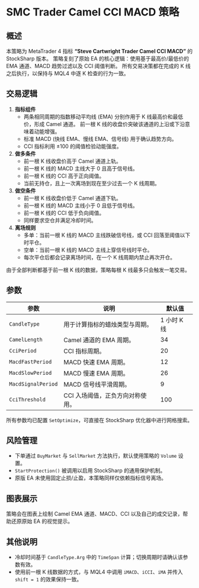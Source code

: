 # SMC Trader Camel CCI MACD 策略

## 概述

本策略为 MetaTrader 4 指标 **“Steve Cartwright Trader Camel CCI MACD”** 的 StockSharp 版本。
策略复刻了原始 EA 的核心逻辑：使用基于最高价/最低价的 EMA 通道、MACD 趋势过滤以及 CCI 阈值判断。
所有交易决策都在完成的 K 线之后执行，以保持与 MQL4 中逐 K 检查的行为一致。

## 交易逻辑

1. **指标组件**
   - 两条相同周期的指数移动平均线 (EMA) 分别作用于 K 线最高价和最低价，形成 Camel 通道。
     前一根 K 线的收盘价突破该通道的上沿或下沿意味着动能增强。
   - 标准 MACD (快线 EMA、慢线 EMA、信号线) 用于确认趋势方向。
   - CCI 指标利用 ±100 的阈值检验动能强度。
2. **做多条件**
   - 前一根 K 线收盘价高于 Camel 通道上轨。
   - 前一根 K 线的 MACD 主线大于 0 且高于信号线。
   - 前一根 K 线的 CCI 高于正向阈值。
   - 当前无持仓，且上一次离场到现在至少过去一个 K 线周期。
3. **做空条件**
   - 前一根 K 线收盘价低于 Camel 通道下轨。
   - 前一根 K 线的 MACD 主线小于 0 且低于信号线。
   - 前一根 K 线的 CCI 低于负向阈值。
   - 同样要求空仓并满足冷却时间。
4. **离场规则**
   - 多单：当前一根 K 线的 MACD 主线跌破信号线，或 CCI 回落至阈值以下时平仓。
   - 空单：当前一根 K 线的 MACD 主线上穿信号线时平仓。
   - 每次平仓后都会记录离场时间，在一个 K 线周期内禁止再次开仓。

由于全部判断都基于前一根 K 线的数据，策略每根 K 线最多只会触发一笔交易。

## 参数

| 参数 | 说明 | 默认值 |
|------|------|--------|
| `CandleType` | 用于计算指标的蜡烛类型与周期。 | 1 小时 K 线 |
| `CamelLength` | Camel 通道的 EMA 周期。 | 34 |
| `CciPeriod` | CCI 指标周期。 | 20 |
| `MacdFastPeriod` | MACD 快速 EMA 周期。 | 12 |
| `MacdSlowPeriod` | MACD 慢速 EMA 周期。 | 26 |
| `MacdSignalPeriod` | MACD 信号线平滑周期。 | 9 |
| `CciThreshold` | CCI 入场阈值，正负方向对称使用。 | 100 |

所有参数均已配置 `SetOptimize`，可直接在 StockSharp 优化器中进行网格搜索。

## 风险管理

- 下单通过 `BuyMarket` 与 `SellMarket` 方法执行，默认使用策略的 `Volume` 设置。
- `StartProtection()` 被调用以启用 StockSharp 的通用保护机制。
- 原版 EA 未使用固定止损/止盈，本策略同样仅依赖指标信号离场。

## 图表展示

策略会在图表上绘制 Camel EMA 通道、MACD、CCI 以及自己的成交记录，帮助还原原始 EA 的视觉提示。

## 其他说明

- 冷却时间基于 `CandleType.Arg` 中的 `TimeSpan` 计算；切换周期时请确认该参数有效。
- 使用前一根 K 线数据的方式，与 MQL4 中调用 `iMACD`、`iCCI`、`iMA` 并传入 `shift = 1` 的效果保持一致。

